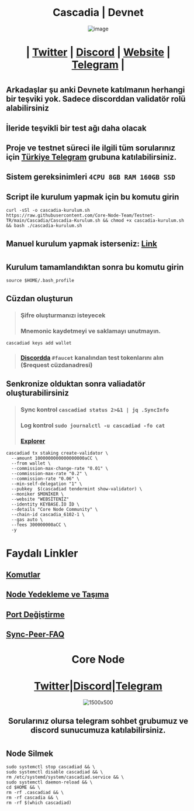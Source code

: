<h1 align="center"> Cascadia | Devnet </h1>

<div align="center">

![image](https://github.com/0xSocrates/Testnet-Rehberler/assets/108215275/e8021857-3241-492d-a10b-9df8dda62f0b)



#  | [Twitter](https://twitter.com/CascadiaSystems) | [Discord](https://discord.gg/cascadia) | [Website](https://www.cascadia.foundation/) | [Telegram](https://t.me/+Tf6pQQSA7IkxNmU5) |

</div>

#
## Arkadaşlar şu anki Devnete katılmanın herhangi bir teşviki yok. Sadece discorddan validatör rolü alabilirsiniz
## İleride teşvikli bir test ağı daha olacak
## Proje ve testnet süreci ile ilgili tüm sorularınız için [Türkiye Telegram](https://t.me/CascadiaTR) grubuna katılabilirsiniz.
## Sistem gereksinimleri `4CPU 8GB RAM 160GB SSD`

## Script ile kurulum yapmak için bu komutu girin
```
curl -sSl -o cascadia-kurulum.sh https://raw.githubusercontent.com/Core-Node-Team/Testnet-TR/main/Cascadia/Cascadia-Kurulum.sh && chmod +x cascadia-kurulum.sh && bash ./cascadia-kurulum.sh
```
## Manuel kurulum yapmak isterseniz: [Link](https://github.com/Core-Node-Team/Testnet-TR/blob/main/Cascadia/Manuel%20Kurulum.md)

#
## Kurulum tamamlandıktan sonra bu komutu girin
```
source $HOME/.bash_profile
```
## Cüzdan oluşturun
> ### Şifre oluşturmanızı isteyecek
> ### Mnemonic kaydetmeyi ve saklamayı unutmayın.
```
cascadiad keys add wallet
```
> ### [Discordda](https://discord.gg/cascadia) `#faucet` kanalından test tokenlarını alın ($request cüzdanadresi)

## Senkronize olduktan sonra valiadatör oluşturabilirsiniz
> ### Sync kontrol `cascadiad status 2>&1 | jq .SyncInfo`
> ### Log kontrol `sudo journalctl -u cascadiad -fo cat`
> ### [Explorer](https://validator.cascadia.foundation/)
```
cascadiad tx staking create-validator \
  --amount 1000000000000000000aCC \
  --from wallet \
  --commission-max-change-rate "0.01" \
  --commission-max-rate "0.2" \
  --commission-rate "0.06" \
  --min-self-delegation "1" \
  --pubkey  $(cascadiad tendermint show-validator) \
  --moniker $MONİKER \
  --website "WEBSİTENİZ"
  --identity KEYBASE.İO İD \
  --details "Core Node Community" \
  --chain-id cascadia_6102-1 \
  --gas auto \
  --fees 300000000aCC \
  -y
  ```
  
  # Faydalı Linkler

## [Komutlar](https://github.com/Core-Node-Team/CosmosSDK-Node/blob/main/Ortak-Komutlar.md)
## [Node Yedekleme ve Taşıma](https://github.com/Core-Node-Team/CosmosSDK-Node/blob/main/Yedekleme%20ve%20Ta%C5%9F%C4%B1ma.md)
## [Port Değiştirme](https://github.com/Core-Node-Team/CosmosSDK-Node/blob/main/Port%20de%C4%9Fi%C5%9Ftirme.md)
## [Sync-Peer-FAQ](https://github.com/Core-Node-Team/Cosmos-Aglarinda-Node-Calistirmak/blob/main/Sync-Peer%20Nedir.md)

<div align="center">

# Core Node 

#  [Twitter](https://twitter.com/corenodeHQ)|[Discord](https://discord.gg/fzzUAU9k)|[Telegram](https://t.me/corenodechat)  

![1500x500](https://github.com/Core-Node-Team/Testnet-TR/assets/108215275/92b50dd4-8043-4500-b906-bc8d15b75525)

## Sorularınız olursa telegram sohbet grubumuz ve discord sunucumuza katılabilirsiniz.
#

</div>


## Node Silmek
```
sudo systemctl stop cascadiad && \
sudo systemctl disable cascadiad && \
rm /etc/systemd/system/cascadiad.service && \
sudo systemctl daemon-reload && \
cd $HOME && \
rm -rf .cascadiad && \
rm -rf cascadia && \
rm -rf $(which cascadiad)
```
